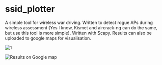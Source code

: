 # ssid_plotter
A simple tool for wireless war driving.
Written to detect rogue APs during wireless assessment (Yes I know, Kismet and aircrack-ng can do the same, but use this tool is more simple). Written with Scapy.
Results can also be uploaded to google maps for visualisation.

![1](https://user-images.githubusercontent.com/34885356/56963632-bc50e880-6b9c-11e9-8587-de6310e1865d.PNG)


![Results on Google map](https://user-images.githubusercontent.com/34885356/56963519-785de380-6b9c-11e9-9ecb-ed8df53960d6.PNG)
